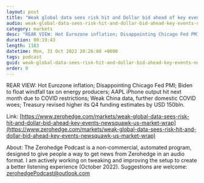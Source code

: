 ```yaml
---
layout: post
title: "Weak global data sees risk hit and Dollar bid ahead of key events - Newsquawk US Market Wrap"
audio: weak-global-data-sees-risk-hit-and-dollar-bid-ahead-key-events-newsquawk-us-market-wrap-0
category: markets
desc: "REAR VIEW: Hot Eurozone inflation; Disappointing Chicago Fed PMI; Biden to float windfall tax on energy producers; AAPL iPhone output hit next month due to COVID restrictions; Weak China data, further domestic COVID woes; Treasury revised higher its Q4 funding estimates by USD 150bln."
duration: 00:19:43
length: 1183
datetime: Mon, 31 Oct 2022 20:26:00 +0000
tags: podcast
guid: weak-global-data-sees-risk-hit-and-dollar-bid-ahead-key-events-newsquawk-us-market-wrap-0
order: 0
---
```

REAR VIEW: Hot Eurozone inflation; Disappointing Chicago Fed PMI; Biden to float windfall tax on energy producers; AAPL iPhone output hit next month due to COVID restrictions; Weak China data, further domestic COVID woes; Treasury revised higher its Q4 funding estimates by USD 150bln.

Link: [https://www.zerohedge.com/markets/weak-global-data-sees-risk-hit-and-dollar-bid-ahead-key-events-newsquawk-us-market-wrap](https://www.zerohedge.com/markets/weak-global-data-sees-risk-hit-and-dollar-bid-ahead-key-events-newsquawk-us-market-wrap)

About: The Zerohedge Podcast is a non-commercial, automated program, designed to give people a way to get news from Zerohedge in an audio format.  I am actively working on tweaking and improving the setup to create a better listening experience (October 2022).  Suggestions are welcome: [zerohedgePodcast@outlook.com](mailto:zerohedgePodcast@outlook.com)